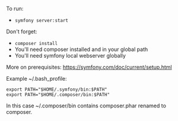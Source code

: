 To run:
- ```symfony server:start```

Don't forget:
- ```composer install```
- You'll need composer installed and in your global path
- You'll need symfony local webserver globally

More on prerequisites: https://symfony.com/doc/current/setup.html

Example ~/.bash_profile:
```
export PATH="$HOME/.symfony/bin:$PATH" 
export PATH="$HOME/.composer/bin:$PATH"
```
In this case ~/.composer/bin contains composer.phar renamed to composer.
